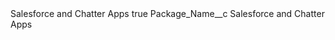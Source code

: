 <?xml version="1.0" encoding="UTF-8"?>
<CustomMetadata xmlns="http://soap.sforce.com/2006/04/metadata" xmlns:xsi="http://www.w3.org/2001/XMLSchema-instance" xmlns:xsd="http://www.w3.org/2001/XMLSchema">
    <label>Salesforce and Chatter Apps</label>
    <protected>true</protected>
    <values>
        <field>Package_Name__c</field>
        <value xsi:type="xsd:string">Salesforce and Chatter Apps</value>
    </values>
</CustomMetadata>
